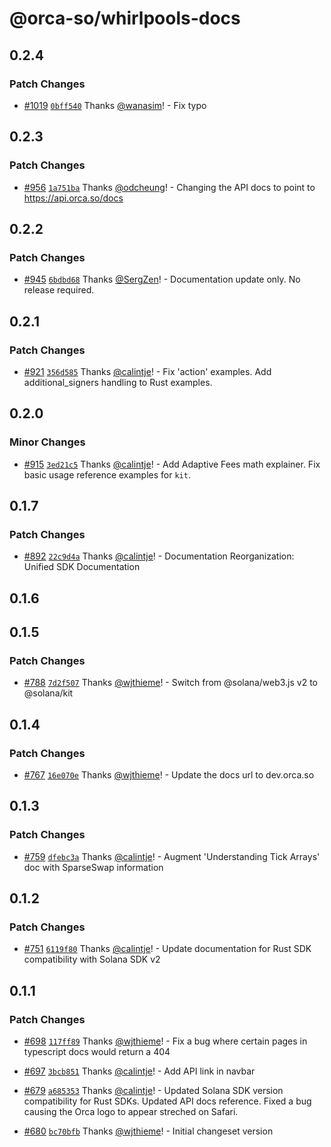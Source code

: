 # @orca-so/whirlpools-docs

## 0.2.4

### Patch Changes

- [#1019](https://github.com/orca-so/whirlpools/pull/1019) [`0bff540`](https://github.com/orca-so/whirlpools/commit/0bff540ccb93df71264a158fe88a81fa4b62aa61) Thanks [@wanasim](https://github.com/wanasim)! - Fix typo

## 0.2.3

### Patch Changes

- [#956](https://github.com/orca-so/whirlpools/pull/956) [`1a751ba`](https://github.com/orca-so/whirlpools/commit/1a751ba4d059ab6b3ab6ecb9188e17e26bbd6894) Thanks [@odcheung](https://github.com/odcheung)! - Changing the API docs to point to https://api.orca.so/docs

## 0.2.2

### Patch Changes

- [#945](https://github.com/orca-so/whirlpools/pull/945) [`6bdbd68`](https://github.com/orca-so/whirlpools/commit/6bdbd68b436df06906e0a5b8cb017aac2c63f0de) Thanks [@SergZen](https://github.com/SergZen)! - Documentation update only. No release required.

## 0.2.1

### Patch Changes

- [#921](https://github.com/orca-so/whirlpools/pull/921) [`356d585`](https://github.com/orca-so/whirlpools/commit/356d5858fa45e6a13dd6d2b9f032550357748ef8) Thanks [@calintje](https://github.com/calintje)! - Fix 'action' examples. Add additional_signers handling to Rust examples.

## 0.2.0

### Minor Changes

- [#915](https://github.com/orca-so/whirlpools/pull/915) [`3ed21c5`](https://github.com/orca-so/whirlpools/commit/3ed21c5ac1a6e74c89ec995f8d32cea565163c52) Thanks [@calintje](https://github.com/calintje)! - Add Adaptive Fees math explainer. Fix basic usage reference examples for `kit`.

## 0.1.7

### Patch Changes

- [#892](https://github.com/orca-so/whirlpools/pull/892) [`22c9d4a`](https://github.com/orca-so/whirlpools/commit/22c9d4ac415af4a43c3d53c263e61d70b275e209) Thanks [@calintje](https://github.com/calintje)! - Documentation Reorganization: Unified SDK Documentation

## 0.1.6

## 0.1.5

### Patch Changes

- [#788](https://github.com/orca-so/whirlpools/pull/788) [`7d2f507`](https://github.com/orca-so/whirlpools/commit/7d2f507081398973e712390281df535b3fc8988c) Thanks [@wjthieme](https://github.com/wjthieme)! - Switch from @solana/web3.js v2 to @solana/kit

## 0.1.4

### Patch Changes

- [#767](https://github.com/orca-so/whirlpools/pull/767) [`16e070e`](https://github.com/orca-so/whirlpools/commit/16e070e3f7099fcc653c791940d6f40b8472c9b2) Thanks [@wjthieme](https://github.com/wjthieme)! - Update the docs url to dev.orca.so

## 0.1.3

### Patch Changes

- [#759](https://github.com/orca-so/whirlpools/pull/759) [`dfebc3a`](https://github.com/orca-so/whirlpools/commit/dfebc3ad707b6a70430e518930573a307ec6d7b2) Thanks [@calintje](https://github.com/calintje)! - Augment 'Understanding Tick Arrays' doc with SparseSwap information

## 0.1.2

### Patch Changes

- [#751](https://github.com/orca-so/whirlpools/pull/751) [`6119f80`](https://github.com/orca-so/whirlpools/commit/6119f8006e10d49f0dffa7d0dd7d8d8b2cc079cf) Thanks [@calintje](https://github.com/calintje)! - Update documentation for Rust SDK compatibility with Solana SDK v2

## 0.1.1

### Patch Changes

- [#698](https://github.com/orca-so/whirlpools/pull/698) [`117ff89`](https://github.com/orca-so/whirlpools/commit/117ff890cdda74379784b8e7772a6ff868584793) Thanks [@wjthieme](https://github.com/wjthieme)! - Fix a bug where certain pages in typescript docs would return a 404

- [#697](https://github.com/orca-so/whirlpools/pull/697) [`3bcb851`](https://github.com/orca-so/whirlpools/commit/3bcb851f23776f765b2e6222ef0566c6a3123d3c) Thanks [@calintje](https://github.com/calintje)! - Add API link in navbar

- [#679](https://github.com/orca-so/whirlpools/pull/679) [`a685353`](https://github.com/orca-so/whirlpools/commit/a68535343396e425e05d65fa9e319dc34b4ace0e) Thanks [@calintje](https://github.com/calintje)! - Updated Solana SDK version compatibility for Rust SDKs. Updated API docs reference. Fixed a bug causing the Orca logo to appear streched on Safari.

- [#680](https://github.com/orca-so/whirlpools/pull/680) [`bc70bfb`](https://github.com/orca-so/whirlpools/commit/bc70bfb40068bb13282a92a7b36f501429470b27) Thanks [@wjthieme](https://github.com/wjthieme)! - Initial changeset version
